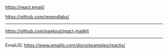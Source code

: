 https://react.email/

https://github.com/resendlabs/

---

https://github.com/pavkout/react-mailkit


---

EmailJS: https://www.emailjs.com/docs/examples/reactjs/
